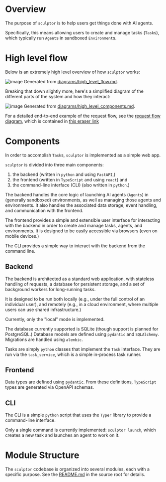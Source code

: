 # Overview

The purpose of `sculptor` is to help users get things done with AI agents.

Specifically, this means allowing users to create and manage tasks (`Task`s),
which typically run `Agent`s in sandboxed `Environment`s.

# High level flow

Below is an extremely high level overview of how `sculptor` works:

![image](https://i.postimg.cc/1XGR8HWN/image.png)
Generated from [diagrams/high_level_flow.md](diagrams/high_level_flow.md).

Breaking that down slightly more, here's a simplified diagram of the different parts of the system and how they interact:

![image](https://i.postimg.cc/5yYvTZ2W/image.png)
Generated from [diagrams/high_level_components.md](diagrams/high_level_components.md).

For a detailed end-to-end example of the request flow, see the [request flow diagram](diagrams/request_flow.md),
which is contained in [this eraser link](https://app.eraser.io/workspace/QJkmIoqQ9K2qjLBZIXbo)

# Components

In order to accomplish `Task`s, `sculptor` is implemented as a simple web app.

`sculptor` is divided into three main components:
1. the backend (written in `python` and using `FastAPI`,)
1. the frontend (written in `TypeScript` and using `react`) and
1. the command-line interface (CLI) (also written in `python`.)

The backend handles the core logic of launching AI agents (`Agents`) in (generally sandboxed) environments,
as well as managing those agents and environments.
It also handles the associated data storage, event handling, and communication with the frontend.

The frontend provides a simple and extensible user interface
for interacting with the backend in order to create and manage tasks, agents, and environments.
It is designed to be easily accessible via browsers (even on mobile devices.)

The CLI provides a simple way to interact with the backend from the command line.

## Backend

The backend is architected as a standard web application,
with stateless handling of requests, a database for persistent storage, and a set of background workers for long-running tasks.

It is designed to be run both locally (e.g., under the full control of an individual user),
and remotely (e.g., in a cloud environment, where multiple users can use shared infrastructure.)

Currently, only the "local" mode is implemented.

The database currently supported is SQLite (though support is planned for PostgreSQL.)
Database models are defined using `pydantic` and `SQLAlchemy`.
Migrations are handled using `alembic`.

Tasks are simply `python` classes that implement the `Task` interface.
They are run via the `task_service`, which is a simple in-process task runner.

## Frontend

Data types are defined using `pydantic`.
From these definitions, `TypeScript` types are generated via OpenAPI schemas.

## CLI

The CLI is a simple `python` script that uses the `Typer` library to provide a command-line interface.

Only a single command is currently implemented: `sculptor launch`,
which creates a new task and launches an agent to work on it.

# Module Structure

The `sculptor` codebase is organized into several modules, each with a specific purpose.
See the [README.md](sculptor/README.md) in the source root for details.
